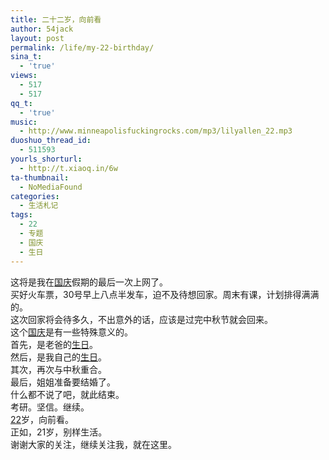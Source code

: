 ```yaml
---
title: 二十二岁，向前看
author: 54jack
layout: post
permalink: /life/my-22-birthday/
sina_t:
  - 'true'
views:
  - 517
  - 517
qq_t:
  - 'true'
music:
  - http://www.minneapolisfuckingrocks.com/mp3/lilyallen_22.mp3
duoshuo_thread_id:
  - 511593
yourls_shorturl:
  - http://t.xiaoq.in/6w
ta-thumbnail:
  - NoMediaFound
categories:
  - 生活札记
tags:
  - 22
  - 专题
  - 国庆
  - 生日
---
```

这将是我在<span class='wp_keywordlink_affiliate'><a href="http://blog.xiaoq.in/tag/%e5%9b%bd%e5%ba%86/" title="查看国庆中的全部文章" target="_blank">国庆</a></span>假期的最后一次上网了。  
买好火车票，30号早上八点半发车，迫不及待想回家。周末有课，计划排得满满的。  
这次回家将会待多久，不出意外的话，应该是过完中秋节就会回来。  
这个<span class='wp_keywordlink_affiliate'><a href="http://blog.xiaoq.in/tag/%e5%9b%bd%e5%ba%86/" title="查看国庆中的全部文章" target="_blank">国庆</a></span>是有一些特殊意义的。  
首先，是老爸的<span class='wp_keywordlink_affiliate'><a href="http://blog.xiaoq.in/tag/%e7%94%9f%e6%97%a5/" title="查看生日中的全部文章" target="_blank">生日</a></span>。  
然后，是我自己的<span class='wp_keywordlink_affiliate'><a href="http://blog.xiaoq.in/tag/%e7%94%9f%e6%97%a5/" title="查看生日中的全部文章" target="_blank">生日</a></span>。  
其次，再次与中秋重合。  
最后，姐姐准备要结婚了。  
什么都不说了吧，就此结束。  
考研。坚信。继续。  
<span class='wp_keywordlink_affiliate'><a href="http://blog.xiaoq.in/tag/22/" title="查看22中的全部文章" target="_blank">22</a></span>岁，向前看。  
正如，21岁，别样生活。  
谢谢大家的关注，继续关注我，就在这里。